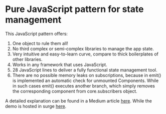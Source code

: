 # Pure JavaScript pattern for state management

This JavaScript pattern offers:

1. One object to rule them all!
2. No third complex or semi-complex libraries to manage the app state.
3. Very intuitive and easy-to-learn curve, compare to thick boilerplates of other libraries.
4. Works in any framework that uses JavaScript.
5. 28 JavaScript lines to deliver a fully functional state management tool.
6. There are no possible memory leaks on subscriptions, because in emit() is implemented an automatic check for unmounted Components. While in such cases emit() executes another branch, which simply removes the corresponding component from core.subscribers object.

A detailed explanation can be found in a Medium article [here](https://medium.com/@agonqorolli/pure-javascript-pattern-for-state-management-75fedf0916f6). While the demo is hosted in surge [here](http://controller.surge.sh/).
